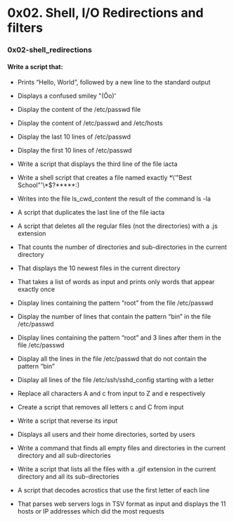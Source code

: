 # 0x02. Shell, I/O Redirections and filters

### 0x02-shell_redirections

#### Write a script that:

* Prints “Hello, World”, followed by a new line to the standard output

* Displays a confused smiley "(Ôo)'

* Display the content of the /etc/passwd file

* Display the content of /etc/passwd and /etc/hosts
 
* Display the last 10 lines of /etc/passwd

* Display the first 10 lines of /etc/passwd

* Write a script that displays the third line of the file iacta

* Write a shell script that creates a file named exactly \*\\'"Best School"\'\\*$\?\*\*\*\*\*:)

* Writes into the file ls_cwd_content the result of the command ls -la

* A script that duplicates the last line of the file iacta

* A script that deletes all the regular files (not the directories) with a .js extension

* That counts the number of directories and sub-directories in the current directory

* That displays the 10 newest files in the current directory

* That takes a list of words as input and prints only words that appear exactly once

* Display lines containing the pattern “root” from the file /etc/passwd

* Display the number of lines that contain the pattern “bin” in the file /etc/passwd

* Display lines containing the pattern “root” and 3 lines after them in the file /etc/passwd
 
* Display all the lines in the file /etc/passwd that do not contain the pattern “bin”

* Display all lines of the file /etc/ssh/sshd_config starting with a letter 

* Replace all characters A and c from input to Z and e respectively

* Create a script that removes all letters c and C from input

* Write a script that reverse its input

* Displays all users and their home directories, sorted by users

* Write a command that finds all empty files and directories in the current directory and all sub-directories

* Write a script that lists all the files with a .gif extension in the current directory and all its sub-directories

* A script that decodes acrostics that use the first letter of each line

* That parses web servers logs in TSV format as input and displays the 11 hosts or IP addresses which did the most requests

